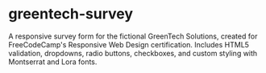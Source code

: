 # greentech-survey
A responsive survey form for the fictional GreenTech Solutions, created for FreeCodeCamp's Responsive Web Design certification. Includes HTML5 validation, dropdowns, radio buttons, checkboxes, and custom styling with Montserrat and Lora fonts.
